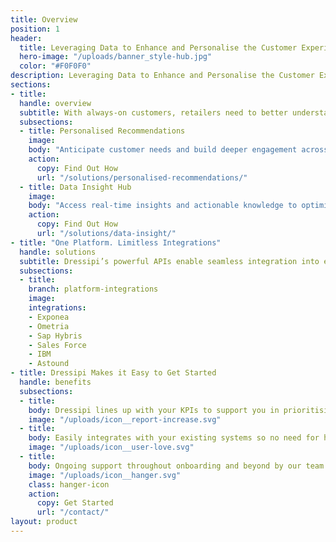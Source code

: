 ```yaml
---
title: Overview
position: 1
header:
  title: Leveraging Data to Enhance and Personalise the Customer Experience 
  hero-image: "/uploads/banner_style-hub.jpg"
  color: "#F0F0F0"
description: Leveraging Data to Enhance and Personalise the Customer Experience
sections:
- title: 
  handle: overview
  subtitle: With always-on customers, retailers need to better understand their preferences, anticipate demand faster and personalise all touch points to stay ahead. </br> The ability to ingest, cleanse, and augment huge quantities of data from multiple sources is at the very heart of the Dressipi Revenue Optimisation Platform
  subsections:
  - title: Personalised Recommendations
    image: 
    body: "Anticipate customer needs and build deeper engagement across every touchpoint: online, instore, in app and email."
    action:
      copy: Find Out How
      url: "/solutions/personalised-recommendations/"
  - title: Data Insight Hub
    image: 
    body: "Access real-time insights and actionable knowledge to optimise value at each step of the merchandising and buying process."
    action:
      copy: Find Out How
      url: "/solutions/data-insight/"
- title: "One Platform. Limitless Integrations"
  handle: solutions
  subtitle: Dressipi’s powerful APIs enable seamless integration into existing enterprise platforms so you can quickly drive profitable growth across the entire value chain
  subsections:
  - title: 
    branch: platform-integrations
    image: 
    integrations:
    - Exponea
    - Ometria
    - Sap Hybris
    - Sales Force
    - IBM
    - Astound
- title: Dressipi Makes it Easy to Get Started
  handle: benefits
  subsections:
  - title: 
    body: Dressipi lines up with your KPIs to support you in prioritising which solution to get started with
    image: "/uploads/icon__report-increase.svg"
  - title: 
    body: Easily integrates with your existing systems so no need for heavy IT lifting
    image: "/uploads/icon__user-love.svg"
  - title: 
    body: Ongoing support throughout onboarding and beyond by our team of friendly experts
    image: "/uploads/icon__hanger.svg"
    class: hanger-icon
    action:
      copy: Get Started
      url: "/contact/"
layout: product
---
```


